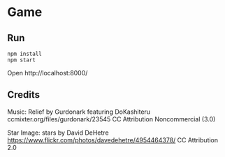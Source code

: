 Game
====

Run
---

```
npm install
npm start
```

Open http://localhost:8000/

Credits
-------
Music: Relief by Gurdonark featuring DoKashiteru ccmixter.org/files/gurdonark/23545 CC Attribution Noncommercial (3.0)

Star Image: stars by David DeHetre https://www.flickr.com/photos/davedehetre/4954464378/ CC Attribution 2.0